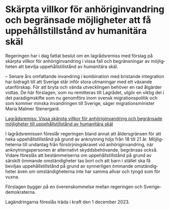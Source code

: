 # Skärpta villkor för anhöriginvandring och begränsade möjligheter att få uppehållstillstånd av humanitära skäl

Regeringen har i dag fattat beslut om en lagråds­remiss med förslag på skärpta villkor för anhörig­invandring i vissa fall och begräns­ningar av möjlig­heten att bevilja uppe­hålls­tillstånd av humanitära skäl.

– Senare års omfattande invandring i kombination med bristande integration har bidragit till att Sverige står inför stora utmaningar med ett växande utanförskap. För att bryta och vända utveck­lingen behöver en rad åtgärder vidtas. De här förslagen, som nu remit­teras till Lagrådet, utgör en viktig del i det paradigm­skifte som nu genomförs inom svensk migrations­politik och som kommer minska invand­ringen till Sverige, säger migrations­minister Maria Malmer Stenergard.

[Lagrådsremiss: Vissa skärpta villkor för anhörig­invandring och begränsade möjligheter till uppe­hålls­tillstånd av humanitära skäl](/rattsliga-dokument/lagradsremiss/2023/07/vissa-skarpta-villkor-for-anhoriginvandring-och-begransade-mojligheter-till-uppehallstillstand-av-humanitara-skal/ "Vissa skärpta villkor för anhöriginvandring och begränsade möjligheter till uppehållstillstånd av humanitära skäl")

I lagråds­remissen föreslår regeringen bland annat att ålders­gränsen för att neka uppe­hålls­tillstånd på grund av anknyt­ning höjs från 18 till 21 år. Möjlig­heterna till undantag från försörj­nings­kravet vid anhörig­invandring, när anknyt­nings­personen är alternativt skydds­behövande, begränsas också. Vidare föreslås att bestäm­melserna om uppe­hålls­tillstånd på grund av särskilt ömmande omständig­heter tas bort och att barn i stället ska få beviljas uppe­hålls­tillstånd på grund av synner­ligen ömmande omstän­dig­heter även om omstän­dig­heterna inte har samma allvar och tyngd som för vuxna.

Förslagen bygger på en överens­kommelse mellan regeringen och Sverige­demokraterna.

Lagändringarna föreslås träda i kraft den 1 december 2023.
